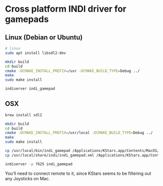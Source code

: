 # Cross platform INDI driver for gamepads

## Linux (Debian or Ubuntu)

```sh
# linux
sudo apt install libsdl2-dev

mkdir build
cd build
cmake -DCMAKE_INSTALL_PREFIX=/usr -DCMAKE_BUILD_TYPE=Debug ../
make
sudo make install

indiserver indi_gamepad
```

## OSX

```sh
brew install sdl2

mkdir build
cd build
cmake -DCMAKE_INSTALL_PREFIX=/usr/local -DCMAKE_BUILD_TYPE=Debug ../
make
sudo make install

cp /usr/local/bin/indi_gamepad /Applications/KStars.app/Contents/MacOS/indi
cp /usr/local/share/indi/indi_gamepad.xml /Applications/KStars.app/Contents/Resources/DriverSupport

indiserver -p 7625 indi_gamepad
```

You'll need to connect remote to it, since KStars seems to be filtering out any
Joysticks on Mac.
